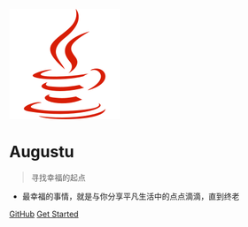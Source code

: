 ![logo](_media/icon.svg)

# Augustu

> 寻找幸福的起点

* 最幸福的事情，就是与你分享平凡生活中的点点滴滴，直到终老

[GitHub](https://github.com/augustu1)
[Get Started](#Java)

<!-- 背景图片 ![](_media/a.jpg)-->

